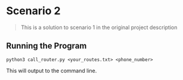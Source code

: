 # Scenario 2
> This is a solution to scenario 1 in the original project description

## Running the Program
```
python3 call_router.py <your_routes.txt> <phone_number>
```

This will output to the command line.
